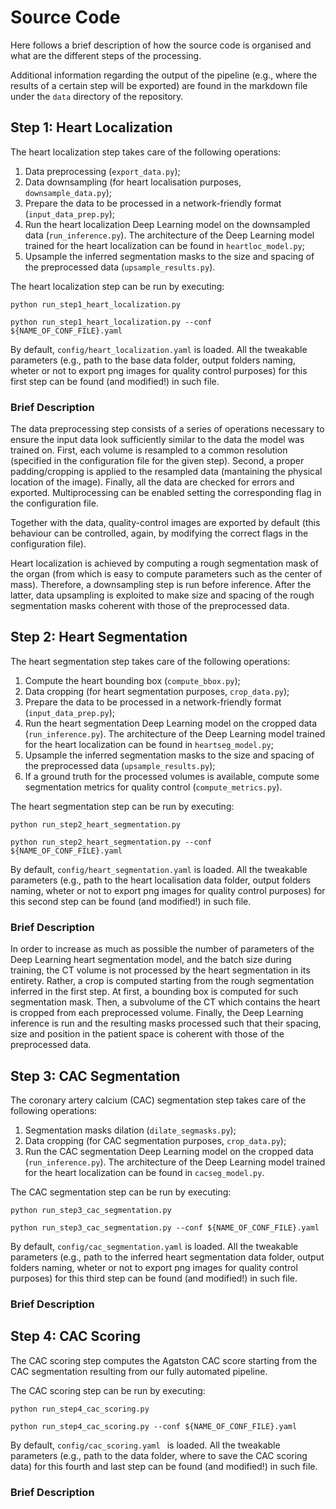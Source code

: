# Source Code

Here follows a brief description of how the source code is organised and what are the different steps of the processing.

Additional information regarding the output of the pipeline (e.g., where the results of a certain step will be exported) are found in the markdown file under the `data` directory of the repository.

## Step 1: Heart Localization

The heart localization step takes care of the following operations:

1. Data preprocessing (`export_data.py`);
2. Data downsampling (for heart localisation purposes, `downsample_data.py`);
3. Prepare the data to be processed in a network-friendly format (`input_data_prep.py`);
4. Run the heart localization Deep Learning model on the downsampled data (`run_inference.py`). The architecture of the Deep Learning model trained for the heart localization can be found in `heartloc_model.py`;
5. Upsample the inferred segmentation masks to the size and spacing of the preprocessed data (`upsample_results.py`).

The heart localization step can be run by executing:

```
python run_step1_heart_localization.py
```
```
python run_step1_heart_localization.py --conf ${NAME_OF_CONF_FILE}.yaml
```

By default, `config/heart_localization.yaml` is loaded. All the tweakable parameters (e.g., path to the base data folder, output folders naming, wheter or not to export png images for quality control purposes) for this first step can be found (and modified!) in such file.

### Brief Description

The data preprocessing step consists of a series of operations necessary to ensure the input data look sufficiently similar to the data the model was trained on. First, each volume is resampled to a common resolution (specified in the configuration file for the given step). Second, a proper padding/cropping is applied to the resampled data (mantaining the physical location of the image). Finally, all the data are checked for errors and exported. Multiprocessing can be enabled setting the corresponding flag in the configuration file.

Together with the data, quality-control images are exported by default (this behaviour can be controlled, again, by modifying the correct flags in the configuration file).

Heart localization is achieved by computing a rough segmentation mask of the organ (from which is easy to compute parameters such as the center of mass). Therefore, a downsampling step is run before inference. After the latter, data upsampling is exploited to make size and spacing of the rough segmentation masks coherent with those of the preprocessed data.

## Step 2: Heart Segmentation

The heart segmentation step takes care of the following operations:

1. Compute the heart bounding box (`compute_bbox.py`);
2. Data cropping (for heart segmentation purposes, `crop_data.py`);
3. Prepare the data to be processed in a network-friendly format (`input_data_prep.py`);
4. Run the heart segmentation Deep Learning model on the cropped data (`run_inference.py`). The architecture of the Deep Learning model trained for the heart localization can be found in `heartseg_model.py`;
5. Upsample the inferred segmentation masks to the size and spacing of the preprocessed data (`upsample_results.py`);
6. If a ground truth for the processed volumes is available, compute some segmentation metrics for quality control (`compute_metrics.py`).

The heart segmentation step can be run by executing:

```
python run_step2_heart_segmentation.py
```
```
python run_step2_heart_segmentation.py --conf ${NAME_OF_CONF_FILE}.yaml
```

By default, `config/heart_segmentation.yaml` is loaded. All the tweakable parameters (e.g., path to the heart localisation data folder, output folders naming, wheter or not to export png images for quality control purposes) for this second step can be found (and modified!) in such file.

### Brief Description

In order to increase as much as possible the number of parameters of the Deep Learning heart segmentation model, and the batch size during training, the CT volume is not processed by the heart segmentation in its entirety. Rather, a crop is computed starting from the rough segmentation inferred in the first step. At first, a bounding box is computed for such segmentation mask. Then, a subvolume of the CT which contains the heart is cropped from each preprocessed volume. Finally, the Deep Learning inference is run and the resulting masks processed such that their spacing, size and position in the patient space is coherent with those of the preprocessed data.

## Step 3: CAC Segmentation

The coronary artery calcium (CAC) segmentation step takes care of the following operations:

1. Segmentation masks dilation (`dilate_segmasks.py`);
2. Data cropping (for CAC segmentation purposes, `crop_data.py`);
4. Run the CAC segmentation Deep Learning model on the cropped data (`run_inference.py`). The architecture of the Deep Learning model trained for the heart localization can be found in `cacseg_model.py`.

The CAC segmentation step can be run by executing:

```
python run_step3_cac_segmentation.py
```
```
python run_step3_cac_segmentation.py --conf ${NAME_OF_CONF_FILE}.yaml
```

By default, `config/cac_segmentation.yaml` is loaded. All the tweakable parameters (e.g., path to the inferred heart segmentation data folder, output folders naming, wheter or not to export png images for quality control purposes) for this third step can be found (and modified!) in such file.

### Brief Description


## Step 4: CAC Scoring

The CAC scoring step computes the Agatston CAC score starting from the CAC segmentation resulting from our fully automated pipeline.

The CAC scoring step can be run by executing:

```
python run_step4_cac_scoring.py
```
```
python run_step4_cac_scoring.py --conf ${NAME_OF_CONF_FILE}.yaml
```

By default, `config/cac_scoring.yaml ` is loaded. All the tweakable parameters (e.g., path to the data folder, where to save the CAC scoring data) for this fourth and last step can be found (and modified!) in such file.

### Brief Description


